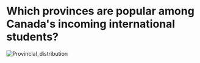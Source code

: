 # Which provinces are popular among Canada's incoming international students? 

![Provincial_distribution](https://github.com/sejaldavla/Data-Visualization-Projects/assets/77356703/10ee46d2-fbcc-4c0b-80fe-82b1daec2dc7)
